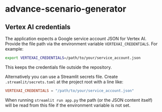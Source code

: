 # advance-scenario-generator

## Vertex AI credentials

The application expects a Google service account JSON for Vertex AI.
Provide the file path via the environment variable `VERTEXAI_CREDENTIALS`.
For example:

```bash
export VERTEXAI_CREDENTIALS=/path/to/your/service_account.json
```

This keeps the credentials file outside the repository.

Alternatively you can use a Streamlit secrets file.  Create
`.streamlit/secrets.toml` at the project root with a line like:

```toml
VERTEXAI_CREDENTIALS = "/path/to/your/service_account.json"
```

When running `streamlit run app.py` the path (or the JSON content itself)
will be read from this file if the environment variable is not set.

